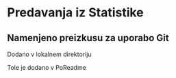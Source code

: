 # Predavanja iz Statistike

## Namenjeno preizkusu za uporabo Git

Dodano v lokalnem direktoriju

Tole je dodano v PoReadme
